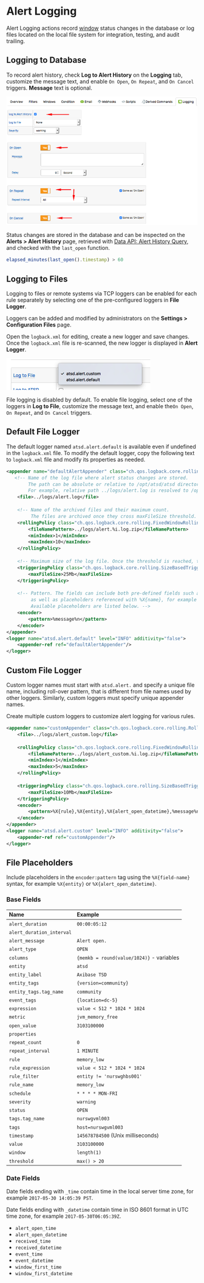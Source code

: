 # Alert Logging

Alert Logging actions record [window](window.md) status changes in the database or log files located on the local file system for integration, testing, and audit trailing.

## Logging to Database

To record alert history, check **Log to Alert History** on the **Logging** tab, customize the message text, and enable `On Open`, `On Repeat`, and `On Cancel` triggers. **Message** text is optional.

![](./images/logging-triggers.png)

Status changes are stored in the database and can be inspected on the **Alerts > Alert History** page, retrieved with [Data API: Alert History Query](../api/data/alerts/history-query.md), and checked with the `last_open` function.

```javascript
elapsed_minutes(last_open().timestamp) > 60
```

## Logging to Files

Logging to files or remote systems via TCP loggers can be enabled for each rule separately by selecting one of the pre-configured loggers in **File Logger**.

Loggers can be added and modified by administrators on the **Settings > Configuration Files** page.

Open the `logback.xml` for editing, create a new logger and save changes. Once the `logback.xml` file is re-scanned, the new logger is displayed in **Alert Logger**.

![](./images/logging-loggers.png)

File logging is disabled by default. To enable file logging, select one of the loggers in **Log to File**, customize the message text, and enable the`On Open`, `On Repeat`, and `On Cancel` triggers.

## Default File Logger

The default logger named `atsd.alert.default` is available even if undefined in the `logback.xml` file. To modify the default logger, copy the following text to `logback.xml` file and modify its properties as needed.

```xml
<appender name="defaultAlertAppender" class="ch.qos.logback.core.rolling.RollingFileAppender">
   <!-- Name of the log file where alert status changes are stored.
        The path can be absolute or relative to /opt/atsd/atsd directory.
        For example, relative path ../logs/alert.log is resolved to /opt/atsd/atsd/logs/alert.log.  -->
    <file>../logs/alert.log</file>

    <!-- Name of the archived files and their maximum count.
         The files are archived once they cross maxFileSize threshold. -->
    <rollingPolicy class="ch.qos.logback.core.rolling.FixedWindowRollingPolicy">
        <fileNamePattern>../logs/alert.%i.log.zip</fileNamePattern>
        <minIndex>1</minIndex>
        <maxIndex>10</maxIndex>
    </rollingPolicy>

    <!-- Maximum size of the log file. Once the threshold is reached, the files is compressed and rolled over. -->
    <triggeringPolicy class="ch.qos.logback.core.rolling.SizeBasedTriggeringPolicy">
        <maxFileSize>25Mb</maxFileSize>
    </triggeringPolicy>

    <!-- Pattern. The fields can include both pre-defined fields such as %date{ISO8601}, %level, %thread, %logger, %message%n
         as well as placeholders referenced with %X{name}, for example %X{entity} or %X{alert_open_datetime}.
         Available placeholders are listed below. -->
    <encoder>
        <pattern>%message%n</pattern>
    </encoder>
</appender>
<logger name="atsd.alert.default" level="INFO" additivity="false">
    <appender-ref ref="defaultAlertAppender"/>
</logger>
```

## Custom File Logger

Custom logger names must start with `atsd.alert.` and specify a unique file name, including roll-over pattern, that is different from file names used by other loggers. Similarly, custom loggers must specify unique appender names.

Create multiple custom loggers to customize alert logging for various rules.

```xml
<appender name="customAppender" class="ch.qos.logback.core.rolling.RollingFileAppender">
    <file>../logs/alert_custom.log</file>

    <rollingPolicy class="ch.qos.logback.core.rolling.FixedWindowRollingPolicy">
        <fileNamePattern>../logs/alert_custom.%i.log.zip</fileNamePattern>
        <minIndex>1</minIndex>
        <maxIndex>5</maxIndex>
    </rollingPolicy>

    <triggeringPolicy class="ch.qos.logback.core.rolling.SizeBasedTriggeringPolicy">
        <maxFileSize>10Mb</maxFileSize>
    </triggeringPolicy>
    <encoder>
        <pattern>%X{rule},%X{entity},%X{alert_open_datetime},%message%n</pattern>
    </encoder>
</appender>
<logger name="atsd.alert.custom" level="INFO" additivity="false">
    <appender-ref ref="customAppender"/>
</logger>
```

## File Placeholders

Include placeholders in the `encoder:pattern` tag using the `%X{field-name}` syntax, for example `%X{entity}` or `%X{alert_open_datetime}`.

### Base Fields

**Name**|**Example**
:---|:---
`alert_duration` | `00:00:05:12`
`alert_duration_interval` |
`alert_message` | `Alert open.`
`alert_type` | `OPEN`
`columns` | `{memkb = round(value/1024)}` - variables
`entity` | `atsd`
`entity_label` | `Axibase TSD`
`entity_tags` | `{version=community}`
`entity_tags.tag_name` | `community`
`event_tags` | `{location=dc-5}`
`expression` | `value < 512 * 1024 * 1024`
`metric` | `jvm_memory_free`
`open_value` | `3103100000`
`properties` |
`repeat_count` | `0`
`repeat_interval` | `1 MINUTE`
`rule` | `memory_low`
`rule_expression` | `value < 512 * 1024 * 1024`
`rule_filter` | `entity != 'nurswghbs001'`
`rule_name` | `memory_low`
`schedule` | `* * * * MON-FRI`
`severity` | `warning`
`status` | `OPEN`
`tags.tag_name` | `nurswgvml003`
`tags` | `host=nurswgvml003`
`timestamp` | `145678784500` (Unix milliseconds)
`value` | `3103100000`
`window` | `length(1)`
`threshold` | `max() > 20`

### Date Fields

Date fields ending with `_time` contain time in the local server time zone, for example `2017-05-30 14:05:39 PST`.

Date fields ending with `_datetime` contain time in ISO 8601 format in UTC time zone, for example `2017-05-30T06:05:39Z`.

* `alert_open_time`
* `alert_open_datetime`
* `received_time`
* `received_datetime`
* `event_time`
* `event_datetime`
* `window_first_time`
* `window_first_datetime`

